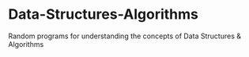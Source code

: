 # Data-Structures-Algorithms
Random programs for understanding the concepts of Data Structures  &amp; Algorithms
